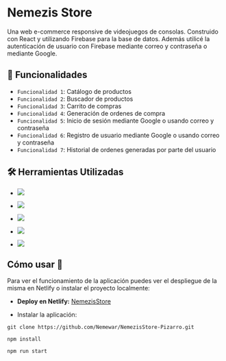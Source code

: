 



# Nemezis Store

Una web e-commerce responsive de videojuegos de consolas. Construido con React y utilizando
Firebase para la base de datos. Además utilicé la autenticación de usuario 
con Firebase mediante correo y contraseña o mediante Google.

##  🔨 Funcionalidades
- `Funcionalidad 1`: Catálogo de productos
- `Funcionalidad 2`: Buscador de productos
- `Funcionalidad 3`: Carrito de compras
- `Funcionalidad 4`: Generación de ordenes de compra
- `Funcionalidad 5`: Inicio de sesión mediante Google o usando correo y contraseña
- `Funcionalidad 6`: Registro de usuario mediante Google o usando correo y contraseña
- `Funcionalidad 7`: Historial de ordenes generadas por parte del usuario



##  🛠️ Herramientas Utilizadas

- ![](https://img.shields.io/badge/HTML5-E34F26?style=for-the-badge&logo=html5&logoColor=white)

- ![](https://img.shields.io/badge/CSS3-1572B6?style=for-the-badge&logo=css3&logoColor=white)

- ![](https://img.shields.io/badge/JavaScript-F7DF1E?style=for-the-badge&logo=javascript&logoColor=black)

- ![](https://img.shields.io/badge/React-20232A?style=for-the-badge&logo=react&logoColor=61DAFB)

- ![](https://img.shields.io/badge/Firebase-039BE5?style=for-the-badge&logo=Firebase&logoColor=white)


## Cómo usar 🚀

Para ver el funcionamiento de la aplicación puedes ver el despliegue de la misma en Netlify o instalar el proyecto localmente:

- **Deploy en Netlify:**   [NemezisStore](https://nemezis-store.netlify.app/)

- Instalar la aplicación:

```
git clone https://github.com/Nemewar/NemezisStore-Pizarro.git
```

```
npm install
```

```
npm run start
```



